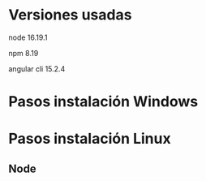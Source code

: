 # Versiones usadas

node 16.19.1

npm 8.19

angular cli 15.2.4

# Pasos instalación Windows



# Pasos instalación Linux

## Node
